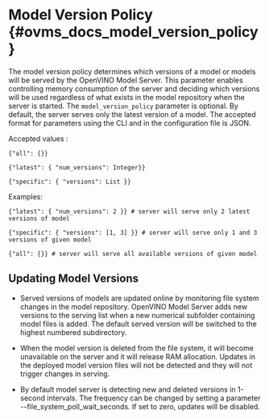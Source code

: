# Model Version Policy {#ovms_docs_model_version_policy}

The model version policy determines which versions of a model or models will be served by the OpenVINO Model Server. 
This parameter enables controlling memory consumption of the server and deciding which versions will be used regardless of what exists
in the model repository when the server is started. The `model_version_policy` parameter is optional. 
By default, the server serves only the latest version of a model. The accepted format for parameters using the CLI and in the configuration file is JSON.

Accepted values :
```
{"all": {}}

{"latest": { "num_versions": Integer}}

{"specific": { "versions": List }}
```
Examples:
```
{"latest": { "num_versions": 2 }} # server will serve only 2 latest versions of model

{"specific": { "versions": [1, 3] }} # server will serve only 1 and 3 versions of given model

{"all": {}} # server will serve all available versions of given model
```
## Updating Model Versions
- Served versions of models are updated online by monitoring file system changes in the model repository. OpenVINO Model Server adds new versions to the serving list when a new numerical subfolder containing model files is added. The default served version will be switched to the highest numbered subdirectory. 

- When the model version is deleted from the file system, it will become unavailable on the server and it will release RAM allocation. Updates in the deployed model version files will not be detected and they will not trigger changes in serving.

- By default model server is detecting new and deleted versions in 1-second intervals. The frequency can be changed by setting a parameter --file_system_poll_wait_seconds. If set to zero, updates will be disabled.

